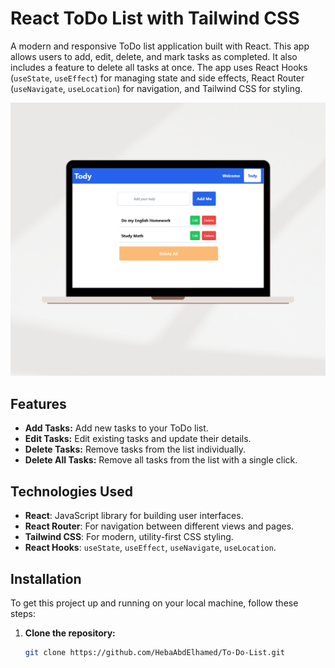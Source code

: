 # React ToDo List with Tailwind CSS

A modern and responsive ToDo list application built with React. This app allows users to add, edit, delete, and mark tasks as completed. It also includes a feature to delete all tasks at once. The app uses React Hooks (`useState`, `useEffect`) for managing state and side effects, React Router (`useNavigate`, `useLocation`) for navigation, and Tailwind CSS for styling.

![ToDo App Preview](./public/imageApp.png) <!-- Add path to your image here -->

## Features

- **Add Tasks:** Add new tasks to your ToDo list.
- **Edit Tasks:** Edit existing tasks and update their details.
- **Delete Tasks:** Remove tasks from the list individually.
- **Delete All Tasks:** Remove all tasks from the list with a single click.

## Technologies Used

- **React**: JavaScript library for building user interfaces.
- **React Router**: For navigation between different views and pages.
- **Tailwind CSS**: For modern, utility-first CSS styling.
- **React Hooks**: `useState`, `useEffect`, `useNavigate`, `useLocation`.

## Installation

To get this project up and running on your local machine, follow these steps:

1. **Clone the repository:**

   ```bash
   git clone https://github.com/HebaAbdElhamed/To-Do-List.git
